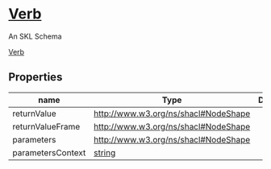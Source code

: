 <!--- This is an autogenerated file -->
# [Verb](../../../schemas/core/verb)

An SKL Schema



[Verb](../../../schemas/core/verb)

## Properties

| name | Type | Description |
| ---- | ---- | ----------- |
| returnValue | http://www.w3.org/ns/shacl#NodeShape |  |
| returnValueFrame | http://www.w3.org/ns/shacl#NodeShape |  |
| parameters | http://www.w3.org/ns/shacl#NodeShape |  |
| parametersContext | [string](http://www.w3.org/2001/XMLSchema#string) |  |

